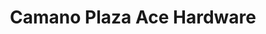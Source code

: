 ---
title: "Camano Plaza Ace Hardware"
url: /camano-island/camano-plaza-ace-hardware/
shop: doityourself
---